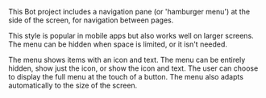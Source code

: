 ﻿This Bot project includes a navigation pane (or 'hamburger menu') at the side of the screen, for navigation between pages.

This style is popular in mobile apps but also works well on larger screens. The menu can be hidden when space is limited, or it isn't needed.

The menu shows items with an icon and text. The menu can be entirely hidden, show just the icon, or show the icon and text. The user can choose to display the full menu at the touch of a button. The menu also adapts automatically to the size of the screen.
